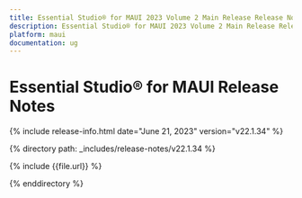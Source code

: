 ```yaml
---
title: Essential Studio® for MAUI 2023 Volume 2 Main Release Release Notes  
description: Essential Studio® for MAUI 2023 Volume 2 Main Release Release Notes  
platform: maui
documentation: ug
---
```


# Essential Studio® for MAUI  Release Notes  

{% include release-info.html date="June 21, 2023"  version="v22.1.34" %} 

{% directory path: _includes/release-notes/v22.1.34 %}

{% include {{file.url}} %}

{% enddirectory %}